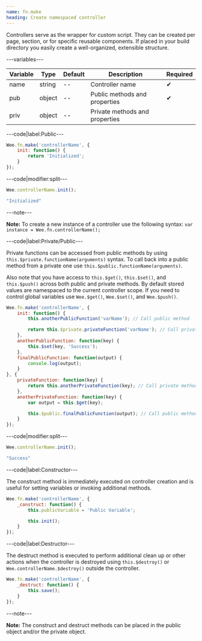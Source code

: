 ```yaml
---
name: fn.make
heading: Create namespaced controller
---
```


Controllers serve as the wrapper for custom script. They can be created per page, section, or for specific reusable components. If placed in your build directory you easily create a well-organized, extensible structure.

---variables---

| Variable | Type | Default | Description | Required |
| -- | -- | -- | -- | -- |
| name | string | -- | Controller name | ✔ |
| pub | object | -- | Public methods and properties | ✔ |
| priv | object | -- | Private methods and properties ||

---code|label:Public---

```javascript
Wee.fn.make('controllerName', {
	init: function() {
		return 'Initialized';
	}
});
```

---code|modifier:split---

```javascript
Wee.controllerName.init();
```

```javascript
"Initialized"
```

---note---

**Note:** To create a new instance of a controller use the following syntax: `var instance = Wee.fn.controllerName();`

---code|label:Private/Public---

Private functions can be accessed from public methods by using `this.$private.functionName(arguments)` syntax. To call back into a public method from a private one use `this.$public.functionName(arguments)`.

Also note that you have access to `this.$get()`, `this.$set()`, and `this.$push()` across both public and private methods. By default stored values are namespaced to the current controller scope. If you need to control global variables use `Wee.$get()`, `Wee.$set()`, and `Wee.$push()`.

```javascript
Wee.fn.make('controllerName', {
	init: function() {
		this.anotherPublicFunction('varName'); // Call public method

		return this.$private.privateFunction('varName'); // Call private method
	},
	anotherPublicFunction: function(key) {
		this.$set(key, 'Success');
	},
	finalPublicFunction: function(output) {
		console.log(output);
	}
}, {
	privateFunction: function(key) {
		return this.anotherPrivateFunction(key); // Call private method
	},
	anotherPrivateFunction: function(key) {
		var output = this.$get(key);

		this.$public.finalPublicFunction(output); // Call public method
	}
});
```

---code|modifier:split---

```javascript
Wee.controllerName.init();
```

```javascript
"Success"
```

---code|label:Constructor---

The construct method is immediately executed on controller creation and is useful for setting variables or invoking additional methods.

```javascript
Wee.fn.make('controllerName', {
	_construct: function() {
		this.publicVariable = 'Public Variable';

		this.init();
	}
});
```

---code|label:Destructor---

The destruct method is executed to perform additional clean up or other actions when the controller is destroyed using `this.$destroy()` or `Wee.controllerName.$destroy()` outside the controller.

```javascript
Wee.fn.make('controllerName', {
	_destruct: function() {
		this.save();
	}
});
```

---note---

**Note:** The construct and destruct methods can be placed in the public object and/or the private object.
